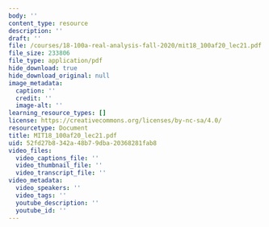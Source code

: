 ```yaml
---
body: ''
content_type: resource
description: ''
draft: ''
file: /courses/18-100a-real-analysis-fall-2020/mit18_100af20_lec21.pdf
file_size: 233806
file_type: application/pdf
hide_download: true
hide_download_original: null
image_metadata:
  caption: ''
  credit: ''
  image-alt: ''
learning_resource_types: []
license: https://creativecommons.org/licenses/by-nc-sa/4.0/
resourcetype: Document
title: MIT18_100af20_lec21.pdf
uid: 52fd27b8-342a-48b7-9dba-20368281fab8
video_files:
  video_captions_file: ''
  video_thumbnail_file: ''
  video_transcript_file: ''
video_metadata:
  video_speakers: ''
  video_tags: ''
  youtube_description: ''
  youtube_id: ''
---
```


